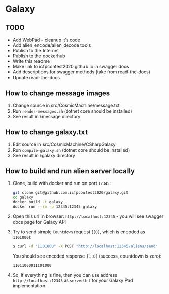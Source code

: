 # Galaxy

## TODO

* Add WebPad - cleanup it's code
* Add alien_encode/alien_decode tools
* Publish to the Internet
* Publish to the dockerhub
* Write this readme
* Make link to icfpcontest2020.github.io in swagger docs
* Add descriptions for swagger methods (take from read-the-docs)
* Update read-the-docs

## How to change message images

1. Change source in src/CosmicMachine/message.txt
2. Run `render-messages.sh` (dotnet core should be installed)
3. See result in /message directory
 
## How to change galaxy.txt

1. Edit source in src/CosmicMachine/CSharpGalaxy
2. Run `compile-galaxy.sh` (dotnet core should be installed)
3. See result in /galaxy directory

## How to build and run alien server locally

1. Clone, build with docker and run on port `12345`:

   ```bash
   git clone git@github.com:icfpcontest2020/galaxy.git
   cd galaxy
   docker build -t galaxy .
   docker run --rm -p 12345:12345 galaxy
   ```

2. Open this url in browser: `http://localhost:12345` - you
   will see swagger docs page for Galaxy API
   
3. Try to send simple `Countdown` request (`[0]`, which is encoded as `1101000`):
   ```bash
   $ curl -d "1101000" -X POST "http://localhost:12345/aliens/send"
   ```
   
   You should see encoded response `[1,0]` (success, countdown is zero):
   ```bash
   11011000011101000
   ```    
   
3. So, if everything is fine, then you can use address `http://localhost:12345`
   as `serverUrl` for your Galaxy Pad implementation.  